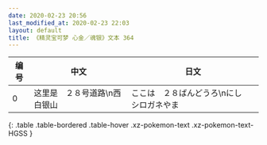 ```yaml
---
date: 2020-02-23 20:56
last_modified_at: 2020-02-23 22:03
layout: default
title: 《精灵宝可梦 心金／魂银》文本 364
---
```

| 编号 | 中文 | 日文 |
| ---- | ---- | ---- |
| 0 | 这里是　２８号道路\n西　白银山 | ここは　２８ばんどうろ\nにし　シロガネやま |
{: .table .table-bordered .table-hover .xz-pokemon-text .xz-pokemon-text-HGSS }